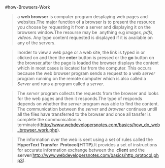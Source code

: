 #how-Browsers-Work

>a **web browser** is computer program desplaying web pages and websites.The major function of a browser is to
present the resource you choose by requesting it from a server and displaying it on the browsers window.The resourse may be 
anything e.g _images, pdfs, videos_. Any type content requested is displayed if it is available on any of the servers.

>Inorder to view a web page or a web site, the link is typed in or clicked on and then the **enter** button is pressed or the **go** button on the browser,after the page is loaded the browser displays the content which in most cases is located far from the computer. This occurs because the web browser program sends a request to a web _server_ program running on the remote computer which is also called a _Server_ and runs a program called a _server_.

>The _server_ program collects the requests from the browser and looks for the web pages and then it responds.The type of responds
depends on whether the _server_ program was able to find the content. The communication between the _server_ and _browser_ continues untill all the files have transferred to the browser and once all tansfer is complete the communication is terminated(http://www.webdevelopersnotes.com/basics/how_do_web_browser_work.php).

>The information over the web is sent using a set of rules called the **HyperText Transfer 
Protocol(HTTP)**.It provides a set of instructions for accurate information exchange between the 
**client** and the **server**(http://www.webdevelopersnotes.com/basics/http_protocol.php3).
